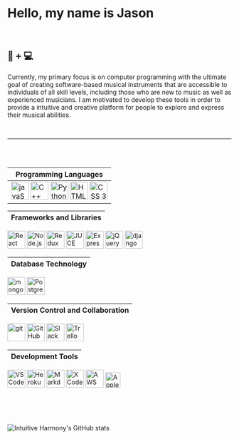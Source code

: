 # Hello, my name is Jason

<br/>

## 🎹 <kbd>+</kbd> 💻 

Currently, my primary focus is on computer programming with the ultimate goal of creating software-based musical instruments that are accessible to individuals of all skill levels, including those who are new to music as well as experienced musicians. I am motivated to develop these tools in order to provide a intuitive and creative platform for people to explore and express their musical abilities.

<br/>
<hr/>
<br/>
<br/>

<!-- 
## 🛠️ 

If I'm not taking something apart to understand how it works, I'm fixing something that I broke while taking it apart to understand how it worked. 

## 🔎 

Curiosity, knowledge, growth and improvement are all motivators for me to keep expanding upon my various disciplines of study. I continually draw upon my varied experiences from the music, management, HVAC, plumbing, culinary and coding worlds. I combine them with my explorations of philosophy and logic in order to enrich my life and the lives of others.
 -->


| Programming Languages |
| -|
| <img title='javaScript' width="40em" src="https://cdn.jsdelivr.net/gh/devicons/devicon/icons/javascript/javascript-original.svg" /> <img title='C++' width='40em' src="https://cdn.jsdelivr.net/gh/devicons/devicon/icons/cplusplus/cplusplus-original.svg" /> <img title='Python' width='40em' src="https://cdn.jsdelivr.net/gh/devicons/devicon/icons/python/python-original.svg" /> <img title='HTML 5' width='40em' src="https://cdn.jsdelivr.net/gh/devicons/devicon/icons/html5/html5-original.svg" /> <img title='CSS 3' width='40em' src="https://cdn.jsdelivr.net/gh/devicons/devicon/icons/css3/css3-original.svg" /> |

| Frameworks and Libraries | 
| - |
<img title='React' width='40em' src="https://cdn.jsdelivr.net/gh/devicons/devicon/icons/react/react-original.svg" /> <img title='Node.js' width='40em' src="https://cdn.jsdelivr.net/gh/devicons/devicon/icons/nodejs/nodejs-original.svg" /> <img title='Redux' width='40em' src="https://cdn.jsdelivr.net/gh/devicons/devicon/icons/redux/redux-original.svg" /> <img title='JUCE' width='40em' src="https://upload.wikimedia.org/wikipedia/commons/6/6b/JUCE_Logo.png?20160127093944" />  <img title='Express.js' width='40em' src="https://cdn.jsdelivr.net/gh/devicons/devicon/icons/express/express-original.svg" /> <img title='jQuery' width='40em' src="https://cdn.jsdelivr.net/gh/devicons/devicon/icons/jquery/jquery-original.svg" /> <img title='django' width='40em' src="https://cdn.jsdelivr.net/gh/devicons/devicon/icons/django/django-plain.svg" />  

| Database Technology | 
| - |
<img title='mongodb' width='40em' src="https://cdn.jsdelivr.net/gh/devicons/devicon/icons/mongodb/mongodb-plain.svg" /> <img title='PostgreSQL' width='40em' src="https://cdn.jsdelivr.net/gh/devicons/devicon/icons/postgresql/postgresql-original.svg" />

| Version Control and Collaboration | 
| - |
<img title='git' width='40em' src="https://cdn.jsdelivr.net/gh/devicons/devicon/icons/git/git-original.svg" /> <img title='Git Hub' width='40em' src="https://cdn.jsdelivr.net/gh/devicons/devicon/icons/github/github-original.svg" />  <img title='Slack' width='40em' src="https://cdn.jsdelivr.net/gh/devicons/devicon/icons/slack/slack-original.svg" /> <img title='Trello' width='40em' src="https://cdn.jsdelivr.net/gh/devicons/devicon/icons/trello/trello-plain.svg" />

| Development Tools | 
| - |
<img title='VS Code' width='40em' src="https://cdn.jsdelivr.net/gh/devicons/devicon/icons/vscode/vscode-original.svg" /> <img title='Heroku' width='40em' src="https://cdn.jsdelivr.net/gh/devicons/devicon/icons/heroku/heroku-original.svg" /> <img title='Markdown' width='40em' src="https://cdn.jsdelivr.net/gh/devicons/devicon/icons/markdown/markdown-original.svg" /> <img title='X Code' width='40em' src="https://cdn.jsdelivr.net/gh/devicons/devicon/icons/xcode/xcode-original.svg" /> <img title='AWS' width='40em' src='https://cdn.freebiesupply.com/logos/large/2x/aws-logo-logo-png-transparent.png'> <img title='Apple' width='34em' src="https://cdn.freebiesupply.com/logos/large/2x/apple-1-logo-png-transparent.png" /> 
<!-- <img width='40em' src="https://upload.wikimedia.org/wikipedia/commons/thumb/1/18/ISO_C%2B%2B_Logo.svg/1822px-ISO_C%2B%2B_Logo.svg.png" /> -->

<br/>
<br/>
<br/>
 
<!-- https://github.com/anuraghazra/github-readme-stats/blob/master/themes/README.md -->
![Intuitive Harmony's GitHub stats](https://github-readme-stats.vercel.app/api?username=intuitiveharmony&show_icons=true&theme=aura_dark) 




